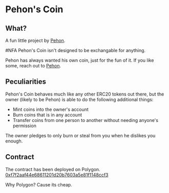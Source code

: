 # Pehon's Coin

## What?

A fun little project by [Pehon](http://ong.ph). 

#NFA Pehon's Coin isn't designed to be exchangable for anything. 

Pehon has always wanted his own coin, just for the fun of it. If you like some, reach out to [Pehon](http://ong.ph).

## Peculiarities

Pehon's Coin behaves much like any other ERC20 tokens out there, but the owner (likely to be Pehon) is able to do the following additional things:

- Mint coins into the owner's account
- Burn coins that is in any account
- Transfer coins from one person to another without needing anyone's permission

The owner pledges to only burn or steal from you when he dislikes you enough. 

## Contract

The contract has been deployed on Polygon.
[0xf7f2aaf44e68611201d20b7603a5e81f1148ccf3](https://polygonscan.com/address/0xf7f2aaf44e68611201d20b7603a5e81f1148ccf3)

Why Polygon? Cause its cheap. 
